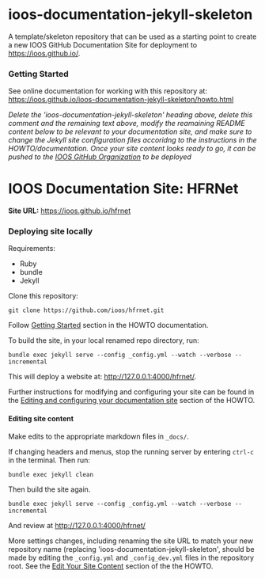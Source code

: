 # ioos-documentation-jekyll-skeleton

A template/skeleton repository that can be used as a starting point to create a new IOOS GitHub Documentation Site for deployment to https://ioos.github.io/.

### Getting Started

See online documentation for working with this repository at: https://ioos.github.io/ioos-documentation-jekyll-skeleton/howto.html 

_Delete the 'ioos-documentation-jekyll-skeleton' heading above, delete this comment and the remaining text above, modify the reamaining README content below to be relevant to your documentation site, and make sure to change the Jekyll site configuration files accoridng to the instructions in the HOWTO/documentation. Once your site content looks ready to go, it can be pushed to the [IOOS GitHub Organization](https://github.com/ioos) to be deployed_

# IOOS Documentation Site: HFRNet

**Site URL:** https://ioos.github.io/hfrnet



### Deploying site locally
Requirements:
* Ruby
* bundle
* Jekyll

Clone this repository:
```commandline
git clone https://github.com/ioos/hfrnet.git
```
Follow [Getting Started](https://ioos.github.io/ioos-documentation-jekyll-skeleton/howto.html#getting-started) section in the HOWTO documentation.

To build the site, in your local renamed repo directory, run:
```commandline
bundle exec jekyll serve --config _config.yml --watch --verbose --incremental
```
This will deploy a website at: http://127.0.0.1:4000/hfrnet/.

Further instructions for modifying and configuring your site can be found in the  [Editing and configuring your documentation site](https://ioos.github.io/ioos-documentation-jekyll-skeleton/howto.html#editing-and-configuring-your-documentation-site) section of the HOWTO.

#### Editing site content

Make edits to the appropriate markdown files in `_docs/`. 

If changing headers and menus, stop the running server by entering `ctrl-c` in the terminal. Then run:
```commandline
bundle exec jekyll clean
```
Then build the site again.
```commandline
bundle exec jekyll serve --config _config.yml --watch --verbose --incremental
```
And review at http://127.0.0.1:4000/hfrnet/

More settings changes, including renaming the site URL to match your new repository name (replacing 'ioos-documentation-jekyll-skeleton', should be made by editing the `_config.yml` and `_config_dev.yml` files in the repository root. See the [Edit Your Site Content](https://ioos.github.io/ioos-documentation-jekyll-skeleton/howto.html#step-2-edit-your-documentation-site-content) section of the the HOWTO.
